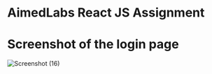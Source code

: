 # AimedLabs React JS Assignment 

# Screenshot of the login page

![Screenshot (16)](https://github.com/AvirajSingh4/AimedLabs/assets/98977294/bf6c0aba-cbb2-4fc9-b85f-54fc3eeeee5d)
